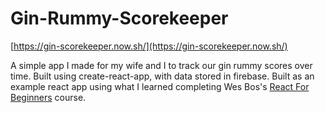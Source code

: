 # Gin-Rummy-Scorekeeper

[https://gin-scorekeeper.now.sh/](https://gin-scorekeeper.now.sh/)


A simple app I made for my wife and I to track our gin rummy scores over time. Built using create-react-app, with data stored in firebase. Built as an example react app using what I learned completing Wes Bos's [React For Beginners](https://reactforbeginners.com/) course.
